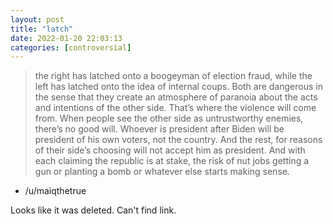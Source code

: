 ```yaml
---
layout: post
title: "latch"
date: 2022-01-20 22:03:13
categories: [controversial]
---
```


> the right has latched onto a boogeyman of election fraud, while the left has latched onto the idea of internal coups. Both are dangerous in the sense that they create an atmosphere of paranoia about the acts and intentions of the other side. That’s where the violence will come from. When people see the other side as untrustworthy enemies, there’s no good will. Whoever is president after Biden will be president of his own voters, not the country. And the rest, for reasons of their side’s choosing will not accept him as president. And with each claiming the republic is at stake, the risk of nut jobs getting a gun or planting a bomb or whatever else starts making sense.
- /u/maiqthetrue

Looks like it was deleted. Can't find link.